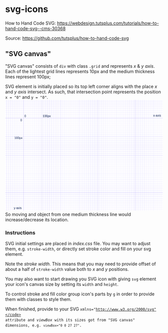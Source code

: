 # svg-icons

How to Hand Code SVG: https://webdesign.tutsplus.com/tutorials/how-to-hand-code-svg--cms-30368

Source: https://github.com/tutsplus/how-to-hand-code-svg

## "SVG canvas"
"SVG canvas" consists of <code>div</code> with class <code>.grid</code> and represents <em>x</em> & <em>y axis</em>.
Each of the lightest grid lines represents 10px and the medium thickness lines represent 100px;

SVG element is initially placed so its top left corner aligns with the place <em>x</em> and <em>y axis</em> intersect.
As such, that intersection point represents the position <code>x = "0"</code> and <code>y = "0"</code>.
<br>
<img src="./images/svg-canvas.png" alt="svg canvas">
<br>
So moving and object from one medium thickness line would increase/decrease its location.

### Instructions
SVG initial settings are placed in <em>index.css</em> file. You may want to adjust them, e.g. <code>stroke-width</code>, or directly set stroke color and fill on your svg element.

Note the <em>stroke width</em>. This means that you may need to provide offset of about a half of <code>stroke-width</code> value both to <i>x</i> and <i>y</i> positions.

You may also want to start drawing you SVG icon with giving <code>svg</code> element your icon's canvas size by setting its <code>width</code> and <code>height</code>.

To control stroke and fill color group icon's parts by <code>g</code> in order to provide them with classes to style them.

When finished, provide to your SVG <code>xmlns="http://www.w3.org/2000/svg"</code> attribute and <em>viewBox</em> with its sizes got from "SVG canvas" dimensions, 
e.g. <code>viewBox="0 0 27 27"</code>.
